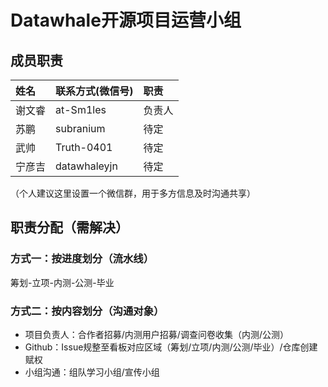 # Datawhale开源项目运营小组
## 成员职责
| 姓名 | 联系方式(微信号) | 职责 |
| :----| :---- | :---- | 
| 谢文睿 | at-Sm1les | 负责人 |
| 苏鹏 | subranium | 待定 |
| 武帅 | Truth-0401 | 待定 |
| 宁彦吉 | datawhaleyjn | 待定 |
（个人建议这里设置一个微信群，用于多方信息及时沟通共享）
## 职责分配（需解决）
### 方式一：按进度划分（流水线）
筹划-立项-内测-公测-毕业
### 方式二：按内容划分（沟通对象）
* 项目负责人：合作者招募/内测用户招募/调查问卷收集（内测/公测）
* Github：Issue规整至看板对应区域（筹划/立项/内测/公测/毕业）/仓库创建赋权
* 小组沟通：组队学习小组/宣传小组
